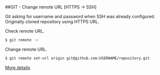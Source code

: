##GIT - Change remote URL [HTTPS -> SSH]

Git asking for username and password when SSH was already configured. Originally cloned repository using HTTPS URL.

Check remote URL.

```bash
$ git remote -v
```

Change remote URL.

```bash
$ git remote set-url origin git@github.com:USERNAME/repository.git
```

[More details](https://help.github.com/articles/changing-a-remote-s-url/)